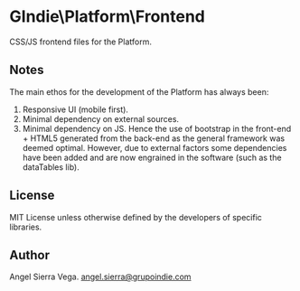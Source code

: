 # GIndie\Platform\Frontend 
CSS/JS frontend files for the Platform.

## Notes
The main ethos for the development of the Platform has always
been: 
1. Responsive UI (mobile first).
2. Minimal dependency on external sources.
3. Minimal dependency on JS.
Hence the use of bootstrap in the front-end + HTML5 generated from the back-end
as the general framework was deemed optimal. 
However, due to external factors some dependencies have been added and are now
engrained in the software (such as the dataTables lib).

## License
MIT License unless otherwise defined by the developers of specific libraries.

## Author
Angel Sierra Vega. <angel.sierra@grupoindie.com>
